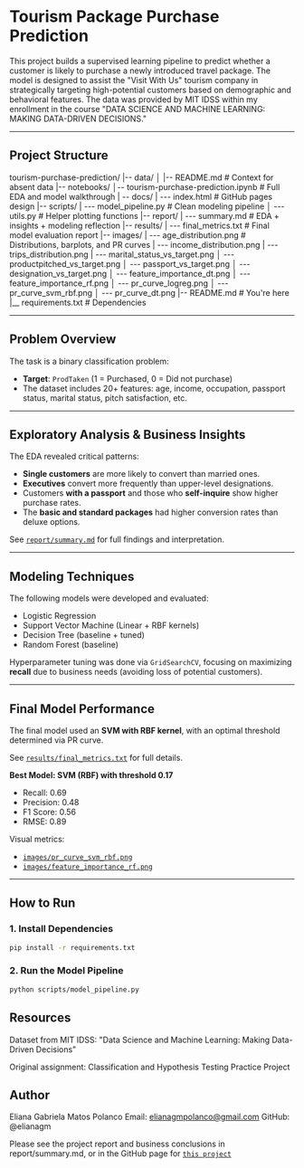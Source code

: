 # Tourism Package Purchase Prediction

This project builds a supervised learning pipeline to predict whether a customer is likely to purchase a newly introduced travel package. The model is designed to assist the "Visit With Us" tourism company in strategically targeting high-potential customers based on demographic and behavioral features. The data was provided by MIT IDSS within my enrollment in the course "DATA SCIENCE AND MACHINE LEARNING: MAKING DATA-DRIVEN DECISIONS."

---

## Project Structure

tourism-purchase-prediction/
|-- data/
│  |-- README.md # Context for absent data
|-- notebooks/
│-- tourism-purchase-prediction.ipynb # Full EDA and model walkthrough
| -- docs/
| --- index.html # GitHub pages design
|-- scripts/
| --- model_pipeline.py # Clean modeling pipeline
│ --- utils.py # Helper plotting functions
|-- report/
| --- summary.md # EDA + insights + modeling reflection
|-- results/
| --- final_metrics.txt # Final model evaluation report
|-- images/
| --- age_distribution.png # Distributions, barplots, and PR curves
| --- income_distribution.png
| --- trips_distribution.png
| --- marital_status_vs_target.png
│ --- productpitched_vs_target.png
│ --- passport_vs_target.png
│ --- designation_vs_target.png
│ --- feature_importance_dt.png
│ --- feature_importance_rf.png
│ --- pr_curve_logreg.png
│ --- pr_curve_svm_rbf.png
│ --- pr_curve_dt.png
|-- README.md # You're here
|__ requirements.txt # Dependencies

---

## Problem Overview

The task is a binary classification problem:

- **Target**: `ProdTaken` (1 = Purchased, 0 = Did not purchase)
- The dataset includes 20+ features: age, income, occupation, passport status, marital status, pitch satisfaction, etc.

---

## Exploratory Analysis & Business Insights

The EDA revealed critical patterns:

- **Single customers** are more likely to convert than married ones.
- **Executives** convert more frequently than upper-level designations.
- Customers **with a passport** and those who **self-inquire** show higher purchase rates.
- The **basic and standard packages** had higher conversion rates than deluxe options.

See [`report/summary.md`](report/summary.md) for full findings and interpretation.

---

## Modeling Techniques

The following models were developed and evaluated:

- Logistic Regression
- Support Vector Machine (Linear + RBF kernels)
- Decision Tree (baseline + tuned)
- Random Forest (baseline)

Hyperparameter tuning was done via `GridSearchCV`, focusing on maximizing **recall** due to business needs (avoiding loss of potential customers).

---

## Final Model Performance

The final model used an **SVM with RBF kernel**, with an optimal threshold determined via PR curve.

See [`results/final_metrics.txt`](results/final_metrics.txt) for full details.

**Best Model: SVM (RBF) with threshold 0.17**
- Recall: 0.69
- Precision: 0.48
- F1 Score: 0.56
- RMSE: 0.89

Visual metrics:
- [`images/pr_curve_svm_rbf.png`](images/pr_curve_svm_rbf.png)
- [`images/feature_importance_rf.png`](images/feature_importance_rf.png)

---

## How to Run

### 1. Install Dependencies

```bash
pip install -r requirements.txt
```

### 2. Run the Model Pipeline
```bash
python scripts/model_pipeline.py
```

## Resources

Dataset from MIT IDSS: "Data Science and Machine Learning: Making Data-Driven Decisions"

Original assignment: Classification and Hypothesis Testing Practice Project

## Author
Eliana Gabriela Matos Polanco
Email: elianagmpolanco@gmail.com
GitHub: @elianagm

Please see the project report and business conclusions in report/summary.md, or in the GitHub page for [`this project`](https://elianagm.github.io/tourism-package-prediction/)